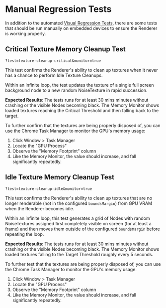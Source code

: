 # Manual Regression Tests

In addition to the automated [Visual Regression Tests](../visual-regression/README.md),
there are some tests that should be run manually on embedded devices to ensure
the Renderer is working properly.

## Critical Texture Memory Cleanup Test

`?test=texture-cleanup-critical&monitor=true`

This test confirms the Renderer's ability to clean up textures when it never
has a chance to perform Idle Texture Cleanups.

Within an infinite loop, the test updates the texture of a single full screen
background node to a new random NoiseTexture in rapid succession.

**Expected Results**: The tests runs for at least 30 mins minutes without
crashing or the visible Nodes becoming black. The Memory Monitor shows loaded
textures reaching the Critical Threshold and then falling back to the target.

To further confirm that the textures are being properly disposed of, you can use
the Chrome Task Manager to monitor the GPU's memory usage:

1. Click Window > Task Manager
2. Locate the "GPU Process"
3. Observe the "Memory Footprint" column
4. Like the Memory Monitor, the value should increase, and fall significantly
   repeatedly.

## Idle Texture Memory Cleanup Test

`?test=texture-cleanup-idle&monitor=true`

This test confirms the Renderer's ability to clean up textures that are no longer
renderable (not in the configured `boundsMargin`) from GPU VRAM when the Renderer
becomes idle.

Within an infinite loop, this test generates a grid of Nodes with random NoiseTextures
assigned first completely visible on screen (for at least a frame) and then moves
them outside of the configured `boundsMargin` before repeating the loop.

**Expected Results**: The tests runs for at least 30 mins minutes without
crashing or the visible Nodes becoming black. The Memory Monitor shows loaded
textures falling to the Target Threshold roughly every 5 seconds.

To further test that the textures are being properly disposed of, you can use the Chrome Task Manager to monitor the GPU's memory usage:

1. Click Window > Task Manager
2. Locate the "GPU Process"
3. Observe the "Memory Footprint" column
4. Like the Memory Monitor, the value should increase, and fall significantly
   repeatedly.
